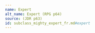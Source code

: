 ```yaml
---
name: Expert
alt_name: Expert (RPG p64)
source: (JDR p63)
id: subclass_mighty_expert_fr.md#expert
---
```


